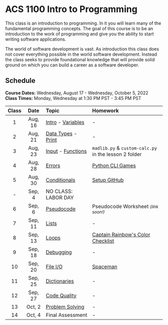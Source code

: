 # ACS 1100 Intro to Programming

This class is an introduction to programming. In it you will learn many of the fundamental programming concepts. The goal of this course is to be an introduction to the work of programming and give you the ability to start writing software applications. 

The world of software development is vast. As introduction this class does not cover everything possible in the world software development. Instead the class seeks to provide foundational knowledge that will provide solid ground on which you can build a career as a software developer. 

## Schedule 

**Course Dates:** Wednesday, August 17 - Wednesday, October 5, 2022<br>
**Class Times:** Monday, Wednesday at 1:30 PM PST - 3:45 PM PST

| Class | Date    | Topic | Homework |
|:-----:|:-------:|:------|:---------|
| 1     | Aug, 16 | [Intro] - [Variables]  | - |
| 2     | Aug, 21 | [Data Types] - [Print] | - |
| 3     | Aug, 23 | [Input] - [Functions] | `madlib.py` & `custom-calc.py` in the lesson 2 folder |
| 4     | Aug, 28 | [Errors]          | [Python CLI Games] |
| 5     | Aug, 30 | [Conditionals]    | [Setup GitHub]  |
| -     | Sep,  4 | NO CLASS: LABOR DAY | |
| 6     | Sep,  6 | [Pseudocode]      | Pseudocode Worksheet <small><i>(link soon!)</i></small> |
| 7     | Sep, 11 | [Lists]           | - |
| 8     | Sep, 13 | [Loops]           | [Captain Rainbow's Color Checklist] |
| 9     | Sep, 18 | [Debugging]       | - |
| 10    | Sep, 20 | [File I/O]        | [Spaceman](projects/spaceman.md) |
| 11    | Sep, 25 | [Dictionaries]    | - |
| 12    | Sep, 27 | [Code Quality]    | - |
| 13    | Oct,  2 | [Problem Solving] | - |
| 14    | Oct,  4 | Final Assessment  | - |

<!-- Assignments -->
[Setup GitHub]: setup-github.md
[Python CLI Games]: https://github.com/Tech-at-DU/Python-CLI-Games-Tutorial
[Captain Rainbow's Color Checklist]: https://makeschool.org/mediabook/oa/tutorials/captain-rainbow-s-color-checklist/installation/

<!-- Lessons -->
[Intro]: https://docs.google.com/presentation/d/1xLM4fzLBnVEkX3qmBH6L04q4PMbchVrA3P5LSOFHgR4/edit?usp=sharing
[Variables]: https://docs.google.com/presentation/d/1SQl5_sNbJsP1tjFtpTUcXhZ9pVsu1QDctlA1TsMx6QE/edit?usp=sharing
[Data Types]: https://docs.google.com/presentation/d/1hH4O0HFx9bICiZ0EZl9WszhruD9aoiksVZukZ37sOnU/edit?usp=sharing
[Print]: https://docs.google.com/presentation/d/1xlWlQgULda-pYtOidvg0ZhXI8D_6L9_3rEOdgdMAqBU/edit?usp=sharing
[Input]: https://docs.google.com/presentation/d/137URkY5AYKTYWaQjB52Pli18XXA0UwcNnBU37oeLK4g/edit?usp=sharing
[Functions]: https://docs.google.com/presentation/d/1nb2dO0Z5dXTSsXWxt04zq_zNeDglUX6-sWqUfLssuLY/edit?usp=sharing
[Errors]: https://docs.google.com/presentation/d/1I-UvQY6r0Df_NTCzl99w1Vfyo3_lc1smBB5C5OCdsnk/edit?usp=sharing
[Conditionals]: https://docs.google.com/presentation/d/175B_bEx0G0gwuSd9qKrkrB3947pvdI389ZLQAUDnWS8/edit?usp=sharing
[Pseudocode]: https://docs.google.com/presentation/d/18s5VuAVLBihPR-YvGg9P0i-b60FdYLHfhYpiM-4prdA/edit?usp=sharing
[Lists]: https://docs.google.com/presentation/d/1lgSOEyUEraGRTH75tWLHiP0uB58cwD0TwYlqU4Ykw60/edit?usp=sharing
[Loops]: https://docs.google.com/presentation/d/144HYuVqgF9yR9CCaFySOn2v9Qer3A1pjLfTOYXi2AU8/edit?usp=sharing
[Debugging]: https://docs.google.com/presentation/d/1WC4x4WrGR_TOOARcRkoH5LdTmktDoN29ObSUC4Z2txc/edit?usp=sharing
[File I/O]: https://docs.google.com/presentation/d/1avSxfJU61xqHNYEKZos4BedKVo7QIeunDkxQPwak0UA/edit?usp=sharing
[Dictionaries]: https://docs.google.com/presentation/d/1tABqX5wnQd7zeV9Nmtkh0Eh_IIqqz2FPJDtQTDcfWyM/edit?usp=sharing
[Code Quality]: https://docs.google.com/presentation/d/1ZiGSatm5JcYz9hbeCuqGJndNoyVRbid_3ey7u-bySrQ/edit?usp=sharing
[Problem Solving]: https://docs.google.com/presentation/d/1QpJ4H0m8k6D4uV-O6KSYmIJUbc9MlFkYxbqG9oAOW90/edit?usp=sharing




